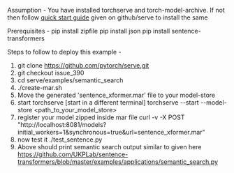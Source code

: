 Assumption - 
You have installed torchserve and torch-model-archive. If not then follow [quick start guide](https://github.com/pytorch/serve) given on github/serve to install the same

Prerequisites - 
pip install zipfile
pip install json
pip install sentence-transformers

Steps to follow to deploy this example - 

1. git clone https://github.com/pytorch/serve.git
2. git checkout issue_390
2. cd serve/examples/semantic_search
3. ./create-mar.sh
4. Move the generated 'sentence_xformer.mar' file to your model-store
5. start torchserve [start in a different terminal]
torchserve --start --model-store <path_to_your_model_store>
6. register your model zipped inside mar file
curl -v -X POST "http://localhost:8081/models?initial_workers=1&synchronous=true&url=sentence_xformer.mar"
7. now test it
./test_sentence.py
8. Above should print semantic search output similar to given here https://github.com/UKPLab/sentence-transformers/blob/master/examples/applications/semantic_search.py  
